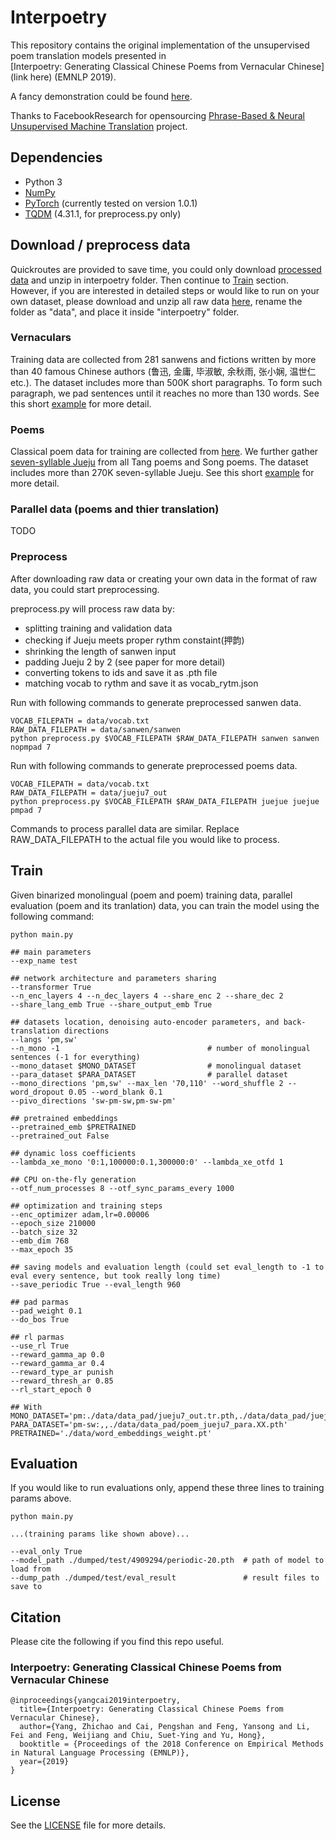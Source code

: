 # Interpoetry

This repository contains the original implementation of the unsupervised poem translation models presented in  
[Interpoetry: Generating Classical Chinese Poems from Vernacular Chinese](link here) (EMNLP 2019). 

A fancy demonstration could be found [here](https://pengshancai.github.io/interpoetry/).

Thanks to FacebookResearch for opensourcing [Phrase-Based & Neural Unsupervised Machine Translation](https://github.com/facebookresearch/UnsupervisedMT) project.


## Dependencies

* Python 3
* [NumPy](http://www.numpy.org/)
* [PyTorch](http://pytorch.org/) (currently tested on version 1.0.1)
* [TQDM](https://github.com/tqdm/tqdm) (4.31.1, for preprocess.py only)

## Download / preprocess data

Quickroutes are provided to save time, you could only download [processed data](https://umass-my.sharepoint.com/:f:/g/personal/zhichaoyang_umass_edu/EtxFUYdWDKtFnEK7Jt1WNnYBn7CR1iwZS5Zd66A1Q84j5Q?e=10VSHv) and unzip in interpoetry folder. Then continue to [Train](https://github.com/whaleloops/interpoetry#train) section. However, if you are interested in detailed steps or would like to run on your own dataset, please download and unzip all raw data [here](https://umass-my.sharepoint.com/:f:/g/personal/zhichaoyang_umass_edu/EjuB2kReBAdBmyojACZ7cYcBdxGvsrcWV3cjhBYkKORrwg?e=ntnXUt), rename the folder as "data", and place it inside "interpoetry" folder.

### Vernaculars
Training data are collected from 281 sanwens and fictions written by more than 40 famous Chinese authors (鲁迅, 金庸, 毕淑敏, 余秋雨, 张小娴, 温世仁 etc.). The dataset includes more than 500K short paragraphs. To form such paragraph, we pad sentences until it reaches no more than 130 words. See this short [example](link) for more detail.

### Poems
Classical poem data for training are collected from [here](https://github.com/chinese-poetry/chinese-poetry). We further gather [seven-syllable Jueju](https://en.wikipedia.org/wiki/Qijue) from all Tang poems and Song poems. The dataset includes more than 270K seven-syllable Jueju. See this short [example](link) for more detail.

### Parallel data (poems and thier translation)
TODO

### Preprocess

After downloading raw data or creating your own data in the format of raw data, you could start preprocessing.

preprocess.py will process raw data by:
* splitting training and validation data 
* checking if Jueju meets proper rythm constaint(押韵)
* shrinking the length of sanwen input
* padding Jueju 2 by 2 (see paper for more detail)
* converting tokens to ids and save it as .pth file
* matching vocab to rythm and save it as vocab_rytm.json

Run with following commands to generate preprocessed sanwen data.
```
VOCAB_FILEPATH = data/vocab.txt
RAW_DATA_FILEPATH = data/sanwen/sanwen
python preprocess.py $VOCAB_FILEPATH $RAW_DATA_FILEPATH sanwen sanwen nopmpad 7
```

Run with following commands to generate preprocessed poems data.
```
VOCAB_FILEPATH = data/vocab.txt
RAW_DATA_FILEPATH = data/jueju7_out
python preprocess.py $VOCAB_FILEPATH $RAW_DATA_FILEPATH juejue juejue pmpad 7 
```

Commands to process parallel data are similar. Replace RAW_DATA_FILEPATH to the actual file you would like to process.


## Train

Given binarized monolingual (poem and poem) training data, parallel evaluation (poem and its tranlation) data, you can train the model using the following command:

```
python main.py 

## main parameters
--exp_name test 

## network architecture and parameters sharing
--transformer True 
--n_enc_layers 4 --n_dec_layers 4 --share_enc 2 --share_dec 2 
--share_lang_emb True --share_output_emb True 

## datasets location, denoising auto-encoder parameters, and back-translation directions
--langs 'pm,sw' 
--n_mono -1                                 # number of monolingual sentences (-1 for everything)
--mono_dataset $MONO_DATASET                # monolingual dataset
--para_dataset $PARA_DATASET                # parallel dataset
--mono_directions 'pm,sw' --max_len '70,110' --word_shuffle 2 --word_dropout 0.05 --word_blank 0.1 
--pivo_directions 'sw-pm-sw,pm-sw-pm' 

## pretrained embeddings
--pretrained_emb $PRETRAINED 
--pretrained_out False 

## dynamic loss coefficients
--lambda_xe_mono '0:1,100000:0.1,300000:0' --lambda_xe_otfd 1 

## CPU on-the-fly generation
--otf_num_processes 8 --otf_sync_params_every 1000 

## optimization and training steps
--enc_optimizer adam,lr=0.00006 
--epoch_size 210000 
--batch_size 32 
--emb_dim 768 
--max_epoch 35 

## saving models and evaluation length (could set eval_length to -1 to eval every sentence, but took really long time)
--save_periodic True --eval_length 960 

## pad parmas
--pad_weight 0.1 
--do_bos True 

## rl parmas
--use_rl True 
--reward_gamma_ap 0.0 
--reward_gamma_ar 0.4 
--reward_type_ar punish 
--reward_thresh_ar 0.85 
--rl_start_epoch 0 

## With
MONO_DATASET='pm:./data/data_pad/jueju7_out.tr.pth,./data/data_pad/jueju7_out.vl.pth,,./data/data_pad/poem_jueju7_para.pm.pth;sw:./data/data_pad/sanwen.tr.pth,./data/data_pad/sanwen.vl.pth,./data/data_pad/sanwen.te.pth,./data/data_pad/poem_jueju7_para.sw.pth' 
PARA_DATASET='pm-sw:,,./data/data_pad/poem_jueju7_para.XX.pth'
PRETRAINED='./data/word_embeddings_weight.pt'

```

## Evaluation

If you would like to run evaluations only, append these three lines to training params above.

```
python main.py 

...(training params like shown above)...

--eval_only True 
--model_path ./dumped/test/4909294/periodic-20.pth  # path of model to load from
--dump_path ./dumped/test/eval_result               # result files to save to

```

## Citation

Please cite the following if you find this repo useful.

### Interpoetry: Generating Classical Chinese Poems from Vernacular Chinese

```
@inproceedings{yangcai2019interpoetry,
  title={Interpoetry: Generating Classical Chinese Poems from Vernacular Chinese},
  author={Yang, Zhichao and Cai, Pengshan and Feng, Yansong and Li, Fei and Feng, Weijiang and Chiu, Suet-Ying and Yu, Hong},
  booktitle = {Proceedings of the 2018 Conference on Empirical Methods in Natural Language Processing (EMNLP)},
  year={2019}
}
```

## License

See the [LICENSE](LICENSE.md) file for more details.
